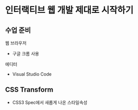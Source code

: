 # 인터랙티브 웹 개발 제대로 시작하기

## 수업 준비

웹 브라우저

- 구글 크롬 사용

에디터

- Visual Studio Code

## CSS Transform

- CSS3 Spec에서 새롭게 나온 스타일속성
